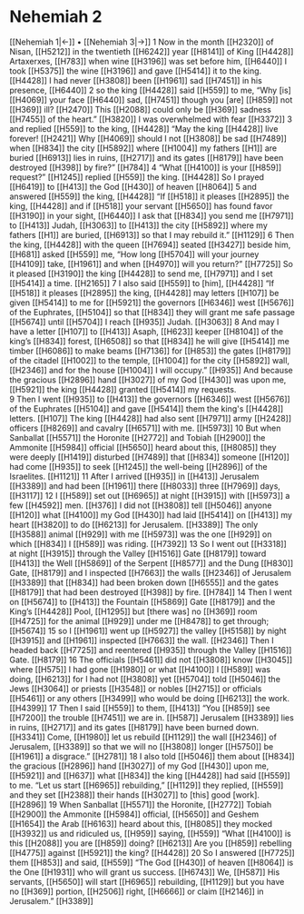 # Nehemiah 2
[[Nehemiah 1|←]] • [[Nehemiah 3|→]]
1 Now in the month [[H2320]] of Nisan, [[H5212]] in the twentieth [[H6242]] year [[H8141]] of King [[H4428]] Artaxerxes, [[H783]] when wine [[H3196]] was set before him, [[H6440]] I took [[H5375]] the wine [[H3196]] and gave [[H5414]] it to the king. [[H4428]] I had never [[H3808]] been [[H1961]] sad [[H7451]] in his presence, [[H6440]] 
2 so the king [[H4428]] said [[H559]] to me,  “Why [is] [[H4069]] your face [[H6440]] sad, [[H7451]] though you [are] [[H859]] not [[H369]] ill? [[H2470]] This [[H2088]] could only be [[H369]] sadness [[H7455]] of the heart.” [[H3820]] I was overwhelmed with fear [[H3372]] 
3 and replied [[H559]] to the king, [[H4428]] “May the king [[H4428]] live forever! [[H2421]] Why [[H4069]] should I not [[H3808]] be sad [[H7489]] when [[H834]] the city [[H5892]] where [[H1004]] my fathers [[H1]] are buried [[H6913]] lies in ruins, [[H2717]] and its gates [[H8179]] have been destroyed [[H398]] by fire?” [[H784]] 
4 “What [[H4100]] is your [[H859]] request?” [[H1245]] replied [[H559]] the king. [[H4428]] So I prayed [[H6419]] to [[H413]] the God [[H430]] of heaven [[H8064]] 
5 and answered [[H559]] the king, [[H4428]] “If [[H518]] it pleases [[H2895]] the king, [[H4428]] and if [[H518]] your servant [[H5650]] has found favor [[H3190]] in your sight, [[H6440]] I ask that [[H834]] you send me [[H7971]] to [[H413]] Judah, [[H3063]] to [[H413]] the city [[H5892]] where my fathers [[H1]] are buried, [[H6913]] so that I may rebuild it.” [[H1129]] 
6 Then the king, [[H4428]] with the queen [[H7694]] seated [[H3427]] beside him, [[H681]] asked [[H559]] me,  “How long [[H5704]] will your journey [[H4109]] take, [[H1961]] and when [[H4970]] will you return?” [[H7725]] So it pleased [[H3190]] the king [[H4428]] to send me, [[H7971]] and I set [[H5414]] a time. [[H2165]] 
7 I also said [[H559]] to [him], [[H4428]] “If [[H518]] it pleases [[H2895]] the king, [[H4428]] may letters [[H107]] be given [[H5414]] to me  for [[H5921]] the governors [[H6346]] west [[H5676]] of the Euphrates, [[H5104]] so that [[H834]] they will grant me safe passage [[H5674]] until [[H5704]] I reach [[H935]] Judah. [[H3063]] 
8 And may I have a letter [[H107]] to [[H413]] Asaph, [[H623]] keeper [[H8104]] of the king’s [[H834]] forest, [[H6508]] so that [[H834]] he will give [[H5414]] me  timber [[H6086]] to make beams [[H7136]] for [[H853]] the gates [[H8179]] of the citadel [[H1002]] to the temple, [[H1004]] for the city [[H5892]] wall, [[H2346]] and for the house [[H1004]] I will occupy.” [[H935]] And because the gracious [[H2896]] hand [[H3027]] of my God [[H430]] was upon me, [[H5921]] the king [[H4428]] granted [[H5414]] my requests.  
9 Then I went [[H935]] to [[H413]] the governors [[H6346]] west [[H5676]] of the Euphrates [[H5104]] and gave [[H5414]] them  the king's [[H4428]] letters. [[H107]] The king [[H4428]] had also sent [[H7971]] army [[H2428]] officers [[H8269]] and cavalry [[H6571]] with me. [[H5973]] 
10 But when Sanballat [[H5571]] the Horonite [[H2772]] and Tobiah [[H2900]] the Ammonite [[H5984]] official [[H5650]] heard about this, [[H8085]] they were deeply [[H1419]] disturbed [[H7489]] that [[H834]] someone [[H120]] had come [[H935]] to seek [[H1245]] the well-being [[H2896]] of the Israelites. [[H1121]] 
11 After I arrived [[H935]] in [[H413]] Jerusalem [[H3389]] and had been [[H1961]] there [[H8033]] three [[H7969]] days, [[H3117]] 
12 I [[H589]] set out [[H6965]] at night [[H3915]] with [[H5973]] a few [[H4592]] men. [[H376]] I did not [[H3808]] tell [[H5046]] anyone [[H120]] what [[H4100]] my God [[H430]] had laid [[H5414]] on [[H413]] my heart [[H3820]] to do [[H6213]] for Jerusalem. [[H3389]] The only [[H3588]] animal [[H929]] with me [[H5973]] was the one [[H929]] on which [[H834]] I [[H589]] was riding. [[H7392]] 
13 So I went out [[H3318]] at night [[H3915]] through the Valley [[H1516]] Gate [[H8179]] toward [[H413]] the Well [[H5869]] of the Serpent [[H8577]] and the Dung [[H830]] Gate, [[H8179]] and I inspected [[H7663]] the walls [[H2346]] of Jerusalem [[H3389]] that [[H834]] had been broken down [[H6555]] and the gates [[H8179]] that had been destroyed [[H398]] by fire. [[H784]] 
14 Then I went on [[H5674]] to [[H413]] the Fountain [[H5869]] Gate [[H8179]] and the King’s [[H4428]] Pool, [[H1295]] but [there was] no [[H369]] room [[H4725]] for the animal [[H929]] under me [[H8478]] to get through; [[H5674]] 
15 so I [[H1961]] went up [[H5927]] the valley [[H5158]] by night [[H3915]] and [[H1961]] inspected [[H7663]] the wall. [[H2346]] Then I headed back [[H7725]] and reentered [[H935]] through the Valley [[H1516]] Gate. [[H8179]] 
16 The officials [[H5461]] did not [[H3808]] know [[H3045]] where [[H575]] I had gone [[H1980]] or what [[H4100]] I [[H589]] was doing, [[H6213]] for I had not [[H3808]] yet [[H5704]] told [[H5046]] the Jews [[H3064]] or priests [[H3548]] or nobles [[H2715]] or officials [[H5461]] or any others [[H3499]] who would be doing [[H6213]] the work. [[H4399]] 
17 Then I said [[H559]] to them, [[H413]] “You [[H859]] see [[H7200]] the trouble [[H7451]] we are in. [[H587]] Jerusalem [[H3389]] lies in ruins, [[H2717]] and its gates [[H8179]] have been burned down. [[H3341]] Come, [[H1980]] let us rebuild [[H1129]] the wall [[H2346]] of Jerusalem, [[H3389]] so that we will no [[H3808]] longer [[H5750]] be [[H1961]] a disgrace.” [[H2781]] 
18 I also told [[H5046]] them  about [[H834]] the gracious [[H2896]] hand [[H3027]] of my God [[H430]] upon me, [[H5921]] and [[H637]] what [[H834]] the king [[H4428]] had said [[H559]] to me.  “Let us start [[H6965]] rebuilding,” [[H1129]] they replied, [[H559]] and they set [[H2388]] their hands [[H3027]] to [this] good [work]. [[H2896]] 
19 When Sanballat [[H5571]] the Horonite, [[H2772]] Tobiah [[H2900]] the Ammonite [[H5984]] official, [[H5650]] and Geshem [[H1654]] the Arab [[H6163]] heard about this, [[H8085]] they mocked [[H3932]] us  and ridiculed us, [[H959]] saying, [[H559]] “What [[H4100]] is this [[H2088]] you are [[H859]] doing? [[H6213]] Are you [[H859]] rebelling [[H4775]] against [[H5921]] the king? [[H4428]] 
20 So I answered [[H7725]] them [[H853]] and said, [[H559]] “The God [[H430]] of heaven [[H8064]] is the One [[H1931]] who will grant us success. [[H6743]] We, [[H587]] His servants, [[H5650]] will start [[H6965]] rebuilding, [[H1129]] but you  have no [[H369]] portion, [[H2506]] right, [[H6666]] or claim [[H2146]] in Jerusalem.” [[H3389]] 
